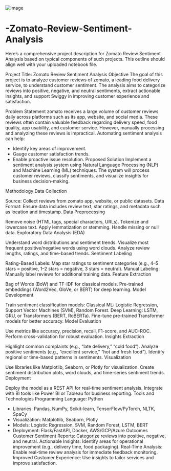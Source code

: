 ![image](https://github.com/user-attachments/assets/5a0a0027-295d-43a4-9e64-ab184cf7387c)

# -Zomato-Review-Sentiment-Analysis

Here’s a comprehensive project description for Zomato Review Sentiment Analysis based on typical components of such projects. This outline should align well with your uploaded notebook file.

Project Title: Zomato Review Sentiment Analysis
Objective
The goal of this project is to analyze customer reviews of zomato, a leading food delivery service, to understand customer sentiment. The analysis aims to categorize reviews into positive, negative, and neutral sentiments, extract actionable insights, and support Swiggy in improving customer experience and satisfaction.

Problem Statement
zomato receives a large volume of customer reviews daily across platforms such as its app, website, and social media. These reviews often contain valuable feedback regarding delivery speed, food quality, app usability, and customer service. However, manually processing and analyzing these reviews is impractical. Automating sentiment analysis can help:

- Identify key areas of improvement.
- Gauge customer satisfaction trends.
- Enable proactive issue resolution.
Proposed Solution
Implement a sentiment analysis system using Natural Language Processing (NLP) and Machine Learning (ML) techniques. The system will process customer reviews, classify sentiments, and visualize insights for business decision-making.

Methodology
Data Collection

Source: Collect reviews from zomato app, website, or public datasets.
Data Format: Ensure data includes review text, star ratings, and metadata such as location and timestamp.
Data Preprocessing

Remove noise (HTML tags, special characters, URLs).
Tokenize and lowercase text.
Apply lemmatization or stemming.
Handle missing or null data.
Exploratory Data Analysis (EDA)

Understand word distributions and sentiment trends.
Visualize most frequent positive/negative words using word clouds.
Analyze review lengths, ratings, and time-based trends.
Sentiment Labeling

Rating-Based Labels: Map star ratings to sentiment categories (e.g., 4–5 stars = positive, 1–2 stars = negative, 3 stars = neutral).
Manual Labeling: Manually label reviews for additional training data.
Feature Extraction

Bag of Words (BoW) and TF-IDF for classical models.
Pre-trained embeddings (Word2Vec, GloVe, or BERT) for deep learning.
Model Development

Train sentiment classification models:
Classical ML: Logistic Regression, Support Vector Machines (SVM), Random Forest.
Deep Learning: LSTM, GRU, or Transformers (BERT, RoBERTa).
Fine-tune pre-trained Transformer models for better accuracy.
Model Evaluation

Use metrics like accuracy, precision, recall, F1-score, and AUC-ROC.
Perform cross-validation for robust evaluation.
Insights Extraction

Highlight common complaints (e.g., “late delivery,” “cold food”).
Analyze positive sentiments (e.g., “excellent service,” “hot and fresh food”).
Identify regional or time-based patterns in sentiments.
Visualization

Use libraries like Matplotlib, Seaborn, or Plotly for visualization.
Create sentiment distribution plots, word clouds, and time-series sentiment trends.
Deployment

Deploy the model as a REST API for real-time sentiment analysis.
Integrate with BI tools like Power BI or Tableau for business reporting.
Tools and Technologies
Programming Language: Python
- Libraries: Pandas, NumPy, Scikit-learn, TensorFlow/PyTorch, NLTK, SpaCy
- Visualization: Matplotlib, Seaborn, Plotly
- Models: Logistic Regression, SVM, Random Forest, LSTM, BERT
- Deployment: Flask/FastAPI, Docker, AWS/GCP/Azure
Outcomes
Customer Sentiment Reports: Categorize reviews into positive, negative, and neutral.
Actionable Insights: Identify areas for operational improvement (e.g., delivery time, food packaging).
Real-Time Analysis: Enable real-time review analysis for immediate feedback monitoring.
Improved Customer Experience: Use insights to tailor services and improve satisfaction.
